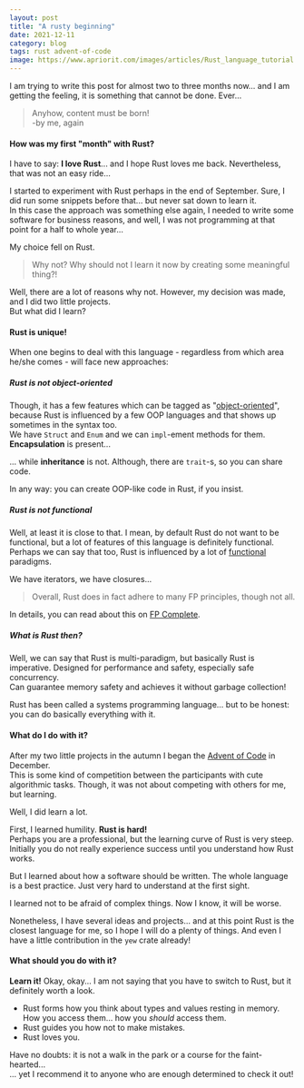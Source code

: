 ```yaml
---
layout: post
title: "A rusty beginning"
date: 2021-12-11
category: blog
tags: rust advent-of-code
image: https://www.apriorit.com/images/articles/Rust_language_tutorial.jpeg
---
```


I am trying to write this post for almost two to three months now... and I am getting the feeling, it is something that cannot be done. Ever...  
> Anyhow, content must be born!<!--more-->  
>  -by me, again

#### How was my first "month" with Rust?

I have to say: **I love Rust**... and I hope Rust loves me back. Nevertheless, that was not an easy ride...

I started to experiment with Rust perhaps in the end of September. Sure, I did run some snippets before that... but never sat down to learn it.  
In this case the approach was something else again, I needed to write some software for business reasons, and well, I was not programming at that point for a half to whole year...

My choice fell on Rust.
> Why not? Why should not I learn it now by creating some meaningful thing?!

Well, there are a lot of reasons why not. However, my decision was made, and I did two little projects.  
But what did I learn?

#### Rust is unique!

When one begins to deal with this language - regardless from which area he/she comes - will face new approaches:

##### Rust is not object-oriented

Though, it has a few features which can be tagged as "[object-oriented]", because Rust is influenced by a few OOP languages and that shows up sometimes in the syntax too.  
We have `Struct` and `Enum` and we can `impl`-ement methods for them. **Encapsulation** is present...

... while **inheritance** is not. Although, there are `trait`-s, so you can share code.

In any way: you can create OOP-like code in Rust, if you insist.

##### Rust is not functional

Well, at least it is close to that. I mean, by default Rust do not want to be functional, but a lot of features of this language is definitely functional.
Perhaps we can say that too, Rust is influenced by a lot of [functional] paradigms.

We have iterators, we have closures... 
> Overall, Rust does in fact adhere to many FP principles, though not all.

In details, you can read about this on [FP Complete].

##### What is Rust then?

Well, we can say that Rust is multi-paradigm, but basically Rust is imperative. Designed for performance and safety, especially safe concurrency.  
Can guarantee memory safety and achieves it without garbage collection!

Rust has been called a systems programming language... but to be honest: you can do basically everything with it.

#### What do I do with it?

After my two little projects in the autumn I began the [Advent of Code] in December.  
This is some kind of competition between the participants with cute algorithmic tasks. Though, it was not about competing with others for me, but learning.

Well, I did learn a lot.

First, I learned humility. **Rust is hard!**  
Perhaps you are a professional, but the learning curve of Rust is very steep. Initially you do not really experience success until you understand how Rust works.

But I learned about how a software should be written. The whole language is a best practice. Just very hard to understand at the first sight.

I learned not to be afraid of complex things. Now I know, it will be worse.

Nonetheless, I have several ideas and projects... and at this point Rust is the closest language for me, so I hope I will do a plenty of things.
And even I have a little contribution in the `yew` crate already!

#### What should you do with it?

**Learn it!** Okay, okay... I am not saying that you have to switch to Rust, but it definitely worth a look.

 - Rust forms how you think about types and values resting in memory. How you access them... how you _should_ access them.
 - Rust guides you how not to make mistakes.
 - Rust loves you.

Have no doubts: it is not a walk in the park or a course for the faint-hearted...  
... yet I recommend it to anyone who are enough determined to check it out!

[object-oriented]: https://doc.rust-lang.org/book/ch17-00-oop.html
[functional]: https://doc.rust-lang.org/book/ch13-00-functional-features.html
[FP Complete]: https://www.fpcomplete.com/blog/2018/10/is-rust-functional/
[Advent of Code]: https://adventofcode.com
